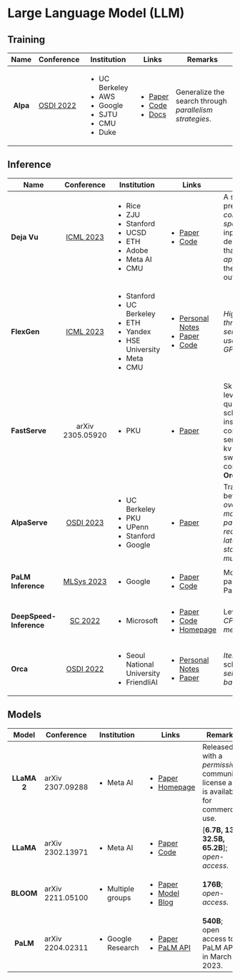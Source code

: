 # Large Language Model (LLM)

## Training

|   Name   | Conference                                             | Institution                                                                                    | Links                                                                                                                                                                                                                  | Remarks                                                 |
| :------: | ------------------------------------------------------ | ---------------------------------------------------------------------------------------------- | ---------------------------------------------------------------------------------------------------------------------------------------------------------------------------------------------------------------------- | ------------------------------------------------------- |
| **Alpa** | [OSDI 2022](../../reading-notes/conference/osdi-2022/) | <ul><li>UC Berkeley</li><li>AWS</li><li>Google</li><li>SJTU</li><li>CMU</li><li>Duke</li></ul> | <ul><li><a href="https://www.usenix.org/conference/osdi22/presentation/zheng-lianmin">Paper</a></li><li><a href="https://github.com/alpa-projects/alpa">Code</a></li><li><a href="https://alpa.ai/">Docs</a></li></ul> | Generalize the search through _parallelism strategies_. |

## Inference

<table><thead><tr><th width="139">Name</th><th width="132" align="center">Conference</th><th width="143">Institution</th><th width="147">Links</th><th>Remarks</th></tr></thead><tbody><tr><td><strong>Deja Vu</strong></td><td align="center"><a href="../../reading-notes/conference/icml-2023.md">ICML 2023</a></td><td><ul><li>Rice</li><li>ZJU</li><li>Stanford</li><li>UCSD</li><li>ETH</li><li>Adobe</li><li>Meta AI</li><li>CMU</li></ul></td><td><ul><li><a href="https://proceedings.mlr.press/v202/liu23am.html">Paper</a></li><li><a href="https://github.com/FMInference/DejaVu">Code</a></li></ul></td><td>A system to predict <em>contextual sparsity</em> (small, input-dependent sets that yield <em>approximately</em> the same output).</td></tr><tr><td><strong>FlexGen</strong></td><td align="center"><a href="../../reading-notes/conference/icml-2023.md">ICML 2023</a></td><td><ul><li>Stanford</li><li>UC Berkeley</li><li>ETH</li><li>Yandex</li><li>HSE University</li><li>Meta</li><li>CMU</li></ul></td><td><ul><li><a href="../../reading-notes/miscellaneous/arxiv/2023/high-throughput-generative-inference-of-large-language-models-with-a-single-gpu.md">Personal Notes</a></li><li><a href="https://arxiv.org/abs/2303.06865">Paper</a></li><li><a href="https://github.com/FMInference/FlexGen">Code</a></li></ul></td><td><em>High-throughput serving; only use a single GPU.</em></td></tr><tr><td><strong>FastServe</strong></td><td align="center">arXiv 2305.05920</td><td><ul><li>PKU</li></ul></td><td><ul><li><a href="https://arxiv.org/abs/2305.05920">Paper</a></li></ul></td><td>Skip-join multi-level feedback queue scheduling instead of first-come-frist-serve; proactive kv cache swapping; compared to <strong>Orca</strong>.</td></tr><tr><td><strong>AlpaServe</strong></td><td align="center"><a href="../../reading-notes/conference/osdi-2023.md">OSDI 2023</a></td><td><ul><li>UC Berkeley</li><li>PKU</li><li>UPenn</li><li>Stanford</li><li>Google</li></ul></td><td><ul><li><a href="https://arxiv.org/abs/2302.11665">Paper</a></li></ul></td><td>Trade-off between <em>the overhead of model parallelism</em> and <em>reduced serving latency by statistical multiplexing</em>.</td></tr><tr><td><strong>PaLM Inference</strong></td><td align="center"><a href="../../reading-notes/conference/mlsys-2023.md">MLSys 2023</a></td><td><ul><li>Google</li></ul></td><td><ul><li><a href="https://arxiv.org/abs/2211.05102">Paper</a></li><li><a href="https://github.com/google-research/google-research/tree/master/scaling_transformer_inference_efficiency">Code</a></li></ul></td><td>Model partitioning; PaLM; TPUv4.</td></tr><tr><td><strong>DeepSpeed-Inference</strong></td><td align="center"><a href="../../reading-notes/conference/sc-2022.md">SC 2022</a></td><td><ul><li>Microsoft</li></ul></td><td><ul><li><a href="https://dl.acm.org/doi/abs/10.5555/3571885.3571946">Paper</a></li><li><a href="https://github.com/microsoft/DeepSpeed">Code</a></li><li><a href="https://www.deepspeed.ai/inference/">Homepage</a></li></ul></td><td>Leverage <em>CPU/NVMe/GPU memory</em>.</td></tr><tr><td><strong>Orca</strong></td><td align="center"><a href="../../reading-notes/conference/osdi-2022/">OSDI 2022</a></td><td><ul><li>Seoul National University</li><li>FriendliAI</li></ul></td><td><ul><li><a href="../../reading-notes/conference/osdi-2022/orca.md">Personal Notes</a></li><li><a href="https://www.usenix.org/conference/osdi22/presentation/yu">Paper</a></li></ul></td><td><em>Iteration-level</em> scheduling; <em>selective batching</em>.</td></tr></tbody></table>

## Models

|    Model    | Conference       | Institution                       | Links                                                                                                                                                                                                              | Remarks                                                                             |
| :---------: | ---------------- | --------------------------------- | ------------------------------------------------------------------------------------------------------------------------------------------------------------------------------------------------------------------ | ----------------------------------------------------------------------------------- |
| **LLaMA 2** | arXiv 2307.09288 | <ul><li>Meta AI</li></ul>         | <ul><li><a href="https://arxiv.org/abs/2307.09288">Paper</a></li><li><a href="https://ai.meta.com/llama/">Homepage</a></li></ul>                                                                                   | Released with a _permissive_ community license and is available for commercial use. |
|  **LLaMA**  | arXiv 2302.13971 | <ul><li>Meta AI</li></ul>         | <ul><li><a href="https://arxiv.org/abs/2302.13971">Paper</a></li><li><a href="https://github.com/facebookresearch/llama">Code</a></li></ul>                                                                        | \[**6.7B, 13B, 32.5B, 65.2B**]; _open-access_.                                      |
|  **BLOOM**  | arXiv 2211.05100 | <ul><li>Multiple groups</li></ul> | <ul><li><a href="https://arxiv.org/abs/2211.05100">Paper</a></li><li><a href="https://huggingface.co/bigscience/bloom">Model</a></li><li><a href="https://bigscience.huggingface.co/blog/bloom">Blog</a></li></ul> | **176B**; _open-access_.                                                            |
|   **PaLM**  | arXiv 2204.02311 | <ul><li>Google Research</li></ul> | <ul><li><a href="https://arxiv.org/abs/2204.02311">Paper</a></li><li><a href="https://developers.googleblog.com/2023/03/announcing-palm-api-and-makersuite.html">PaLM API</a></li></ul>                            | **540B**; open access to PaLM APIs in March 2023.                                   |
